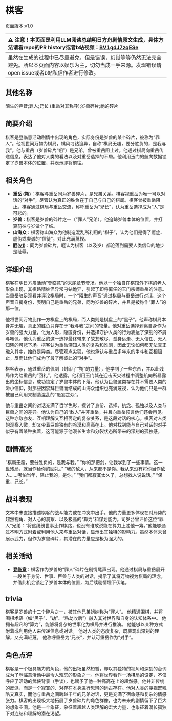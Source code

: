 # 棋客
页面版本:v1.0
 

| :warning: 注意！本页面是利用LLM阅读总结明日方舟剧情原文生成，具体方法请看repo的PR history或者b站视频：[BV1gdJ7zqESe](https://www.bilibili.com/video/BV1gdJ7zqESe/)         |
|:----------------------------|
| 虽然在生成的过程中已尽量避免，但是错误，幻觉等等仍然无法完全避免。所以本页面内容以娱乐为主，切勿当成一手来源。发现错误请open issue或者b站私信作者进行修改。|



## 其他名称
陌生的声音;罪人;兄长 (重岳对其称呼);岁兽碎片;祂的碎片
## 简要介绍
棋客是登临意活动剧情中出现的角色，实际身份是岁兽的某个碎片，被称为“罪人”。他视世间万物为棋局，棋风刁钻诡异，自称“棋局无趣，要分胜负的，是我与我”。他与重岳（岁兽碎片“朔”）是兄弟，曾被重岳阻止过。他通过棋局向重岳传递信息，表达了他对人类的看法以及对重岳选择的不屑。他利用玉门的航向数据锁定了岁兽本体的位置，并表示即将前往。
## 相关角色
-   **重岳 (朔)**：棋客与重岳同为岁兽碎片，是兄弟关系。棋客视重岳为唯一可以对话的“对手”，尽管认为真正的胜负在于自己与自己的棋局。棋客曾被重岳阻止。棋客通过棋局与重岳交流，称呼重岳为“兄长”，认为重岳选择成为“人”是可悲的。
-   **岁兽**：棋客是岁兽的碎片之一（“罪人”兄弟）。他追踪岁兽本体的位置，并打算前往与岁做个了结。
-   **山海众**：棋客称山海众为他制造混乱所利用的“棋子”，认为他们是得了癔症、虚伪或虔诚的“信徒”，对此充满蔑视。
-   **[睚](../char_v3/extended_char_ya.md)([v1](extended_char_ya.md))**：同为岁兽碎片，睚认为棋客（以及岁）都沦落到需要人类信仰的地步是耻辱。
## 详细介绍
棋客在明日方舟活动“登临意”的末尾章节登场。他以一个独自在棋馆外下棋的老人形象出现，其棋路精妙但异常刁钻诡异，引起了即将离任的玉门宗师重岳的注意。当重岳驻足观看并评论棋局时，一个“陌生的声音”通过棋局与重岳进行对话，这个声音自揭身份，表明自己是重岳的兄弟，同为岁兽的碎片，并且是被称作“罪人”的那一位。

他将世间万物比作一方棋盘上的棋局，而人类则是棋盘上的“黑子”。他声称棋局本身并无趣，真正的胜负只存在于“我与我”之间的较量。他对重岳选择剥离自身作为岁兽的强大力量，化为人形，隐匿身份，并选择守护人类的行为表达了深刻的不屑与嘲讽。他认为重岳的这一选择最终带来了故友散尽、孤身远走、无人信任、无人知晓的可悲下场。棋客认为重岳深知人类的复杂和难测，因此无论如何都无法真正融入其中，始终是异类。尽管观点尖锐，他也承认与重岳多年来的争斗和互相阻止，反而让他们成为了最了解彼此的“对手”。

棋客表示，通过重岳的佩剑（封印了“朔”的力量），他学到了一些东西，并以此残局作为给重岳的“回礼”。他透露，他利用玉门城在迎击天灾过程中调整航向所暴露出的坐标信息，成功锁定了岁兽本体的下落。他认为巨兽这类存在并不需要人类的渺小信仰，对那些因崇拜巨兽而结成的山海众组织也充满蔑视，认为他们只是一群被自己利用来制造混乱的“愚妄之众”。

他与重岳之间的对话充满了哲学色彩，探讨了身份、选择、执念、孤独以及人类与巨兽之间的差异。他认为自己的“敌人”并非重岳，并且向重岳预言他们还会再见。这种亦敌亦友、互相理解又互相否定的复杂关系，是这段对话的核心。棋客对人类的观察入微，却又带着巨兽独有的冷漠和高高在上。他对找到能与自己对话的对手似乎有着某种执着，这可能源于他漫长生命和分裂状态所带来的深刻的孤独感。
## 剧情高光
“棋局无趣，要分胜负的，是我与我。”
“你的那把剑，让我学到了一些事情。这一盘残局，就当作给你的回礼。”
“我的敌人，从来都不是你。我从来没有将你当作敌人......哪怕当年，阻止我的，是你。”
“我们都寂寞太久了，总想找人说说话。”
“保重，兄长。”
## 战斗表现
文本中未直接描述棋客的战斗能力或在冲突中出手。他的力量更多体现在对局势的超然视角、对人心的洞察、以及极高的“算力”和谋划能力。司岁台曾评价这位“罪人”兄弟：“将这纷纷世事比作棋路，也没有谁敢说能在算力上胜他一筹。”他能够通过不明方式附着或利用他人来与重岳对话，显示出其独特的影响力。虽然本体未曾展示武力，但作为岁兽碎片，其潜在的力量应是极为强大的。
## 相关活动
-   **[登临意](../stories/act23side.md)**：棋客作为岁兽的“罪人”碎片在剧情尾声出现。他通过棋局与重岳展开一段关于身份、世事、巨兽与人类的对话，揭示了其将万物视为棋局的理念，并借此机会锁定了岁兽本体的位置，为后续剧情埋下伏笔。
## trivia
棋客是岁兽的十二个碎片之一，被其他兄弟姐妹称为“罪人”。
他精通围棋，并将围棋术语（如“黑子”、“劫”、“粘劫收后”）融入其对世界和自身的认知体系中。
他拥有超凡的“算力”，能够将复杂的世事化为棋局并进行推演。
他能够以某种方式附着或利用他人来传递信息或对话。
他对人类的态度复杂，既表现出深刻的理解，又充满轻蔑。
他称呼重岳为“兄长”，并认可重岳作为“对手”。
## 角色点评
棋客是一个极具魅力的角色，他的出场虽然短暂，却以其独特的视角和深刻的台词成为了登临意活动中最令人难忘的形象之一。他将世界看作一场棋局的设定，不仅呼应了活动的武侠背景（手谈），也赋予了他一种高高在上的超然感。他并非传统的反派，而是一个寂寞的、对存在本身进行思辨的远古存在。他对人类的蔑视既残酷又真实，而他与重岳之间跨越千年的兄弟对话，更是充满了宿命感和复杂的情感张力。棋客的出现极大地拓展了岁兽碎片的角色群像，也为未来的剧情留下了巨大的想象空间。他是一个象征，象征着超越人类理解的宏大力量，也象征着漫长孤独下对连结和理解的潜在渴望。
